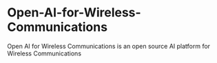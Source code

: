 # Open-AI-for-Wireless-Communications
Open AI for Wireless Communications is an open source AI platform for Wireless Communications
